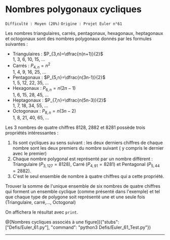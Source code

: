 # Nombres polygonaux cycliques
`Difficulté : Moyen (20%)`
`Origine : Projet Euler n°61`

Les nombres triangulaires, carrés, pentagonaux, hexagonaux, heptagonaux et octogonaux sont des nombres polygonaux donnés par les formules suivantes :

- Triangulaires : $`P_{3,n}=\dfrac{n(n+1)}{2}`$     
1, 3, 6, 10, 15, ...
- Carrés : $`P_{4,n}=n^2`$                          
1, 4, 9, 16, 25, ...
- Pentagonaux : $`P_{5,n}=\dfrac{n(3n-1)}{2}`$      
1, 5, 12, 22, 35, ...
- Hexagonaux : $`P_{6,n}=n(2n-1)`$                  
1, 6, 15, 28, 45, ...
- Heptagonaux : $`P_{7,n}=\dfrac{n(5n-3)}{2}`$      
1, 7, 18, 34, 55, ...
- Octogonaux : $`P_{8,n}=n(3n-2)`$                  
1, 8, 21, 40, 65, ...

Les 3 nombres de quatre chiffres 8128, 2882 et 8281 possède trois propriétés intéressantes :
1. Ils sont cycliques au sens suivant : les deux derniers chiffres de chaque nombre sont les deux premiers du nombre suivant ( y compris le dernier avec le premier)
2. Chaque nombre polygonal est représenté par un nombre différent : Triangulaire ($`P_{3,127}=8128`$), Carré ($`P_{4,91}=8281`$) et Pentagonal ($`P_{5,44}=2882`$).
3. C'est le seul ensemble de nombre à quatre chiffres qui a cette propriété.

Trouver la somme de l'unique ensemble de six nombres de quatre chiffres qui forment un ensemble cyclique (comme présenté dans l'exemple) et tel que chaque type de polygone soit représenté une et une seule fois (Triangulaire, carré,..., Octogonal)

On affichera le résultat avec `print`.

@[Nombres cycliques associés à une figure]({"stubs": ["Defis/Euler_61.py"], "command": "python3 Defis/Euler_61_Test.py"})

---
